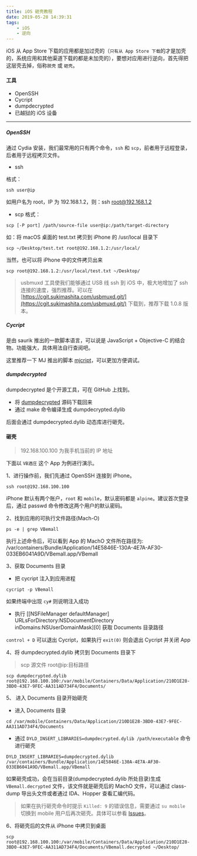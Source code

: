 ```yaml
---
title: iOS 砸壳教程
date: 2019-05-28 14:39:31
tags:
	- iOS
	- 逆向
---
```


iOS 从 App Store 下载的应用都是加过壳的（`只有从 App Store 下载`的才是加壳的，系统应用和其他渠道下载的都是未加壳的），要想对应用进行逆向，首先得把这层壳去掉，俗称`脱壳` 或 `砸壳`。

#### 工具

- OpenSSH
- Cycript
- dumpdecrypted
- 已越狱的 iOS 设备

****

##### OpenSSH

通过 Cydia 安装，我们最常用的只有两个命令，`ssh` 和 `scp`，前者用于远程登录，后者用于远程拷贝文件。

- ssh

格式：
```
ssh user@ip
```

如用户名为 root，IP 为 192.168.1.2，则：ssh root@192.168.1.2

- scp
格式：
```
scp [-P port] /path/source-file user@ip:/path/target-directory
```

如：将 macOS 桌面的 test.txt 拷贝到 iPhone 的 /usr/local 目录下

```
scp ~/Desktop/test.txt root@192.168.1.2:/usr/local/
```

当然，也可以将 iPhone 中的文件拷贝出来
```
scp root@192.168.1.2:/usr/local/test.txt ~/Desktop/
```

> usbmuxd 工具使我们能够通过 USB 线 ssh 到 iOS 中，极大地增加了 ssh 连接的速度，强烈推荐。可以在 [https://cgit.sukimashita.com/usbmuxd.git/](https://cgit.sukimashita.com/usbmuxd.git/) 下载到，推荐下载 1.0.8 版本。

##### Cycript

是由 saurik 推出的一款脚本语言，可以说是 JavaScript + Objective-C 的结合物。功能强大，具体用法自行查阅吧。

这里推荐一下 MJ 推出的脚本 [mjcript](https://github.com/CoderMJLee/mjcript)，可以更加方便调试。

##### dumpdecrypted

dumpdecrypted 是个开源工具，可在 GitHub 上找到。

- 将 [dumpdecrypted](https://github.com/stefanesser/dumpdecrypted.git) 源码下载回来
- 通过 make 命令编译生成 dumpdecrypted.dylib

后面会通过 dumpdecrypted.dylib 动态库进行砸壳。

#### 砸壳

> 192.168.100.100 为我手机当前的 IP 地址

下面以 `VB酒庄` 这个 App 为例进行演示。

1、进行操作前，我们先通过 OpenSSH 连接到 iPhone。

```
ssh root@192.168.100.100
```

iPhone 默认有两个账户，`root` 和 `mobile`，默认密码都是 `alpine`。建议首次登录后，通过 passwd 命令修改这两个用户的默认密码。

2、找到应用的可执行文件路径(Mach-O)

```
ps -e | grep VBemall
```

执行上述命令后，可以看到 App 的 MachO 文件所在路径为: /var/containers/Bundle/Application/14E5846E-130A-4E7A-AF30-033EB6041A9D/VBemall.app/VBemall

3、获取 Documents 目录

- 把 cycript 注入到应用进程
```
cycript -p VBemall
```

如果终端中出现 `cy#` 则说明注入成功

- 执行 [[NSFileManager defaultManager] URLsForDirectory:NSDocumentDirectory inDomains:NSUserDomainMask][0] 获取 Documents 目录路径

`control + D` 可以退出 Cycript，如果执行 `exit(0)` 则会退出 Cycript 并关闭 App

4、将 dumpdecrypted.dylib 拷贝到 Documents 目录下

>  scp 源文件 root@ip:目标路径

```
scp dumpdecrypted.dylib root@192.168.100.100:/var/mobile/Containers/Data/Application/210D1E28-3BD0-43E7-9FEC-AA311AD734F4/Documents/
```

5、 进入 Documents 目录开始砸壳

- 进入 Documents 目录
```
cd /var/mobile/Containers/Data/Application/210D1E28-3BD0-43E7-9FEC-AA311AD734F4/Documents
```

- 通过 `DYLD_INSERT_LIBRARIES=dumpdecrypted.dylib /path/executable` 命令进行砸壳
```
DYLD_INSERT_LIBRARIES=dumpdecrypted.dylib /var/containers/Bundle/Application/14E5846E-130A-4E7A-AF30-033EB6041A9D/VBemall.app/VBemall
```

如果砸壳成功，会在当前目录(dumpdecrypted.dylib 所处目录)生成 `VBemall.decrypted` 文件，该文件就是砸壳后的 MachO 文件，可以通过 class-dump 导出头文件或者通过 IDA、Hopper 查看汇编代码。

> 如果在执行砸壳命令时提示 `Killed: 9` 的错误信息，需要通过 `su mobile` 切换到 mobile 用户后再次砸壳。具体可以参看 [Issues](https://github.com/stefanesser/dumpdecrypted/issues/19)。
    
6、将砸壳后的文件从 iPhone 中拷贝到桌面
```
scp root@192.168.100.100:/var/mobile/Containers/Data/Application/210D1E28-3BD0-43E7-9FEC-AA311AD734F4/Documents/VBemall.decrypted ~/Desktop/
```
